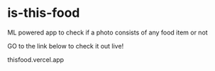 # is-this-food
ML powered app to check if a photo consists of any food item or not

GO to the link below to check it out live!

thisfood.vercel.app
